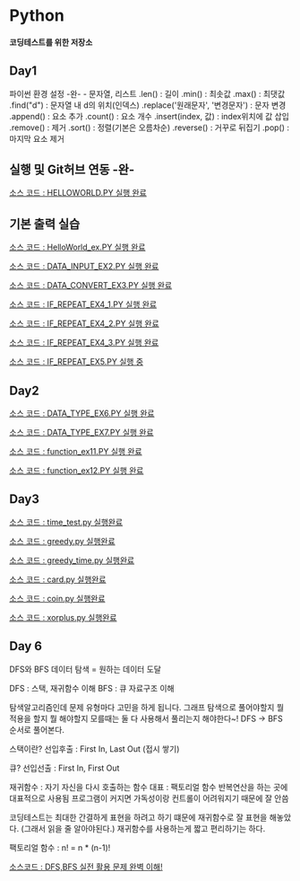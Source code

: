 # Python
#### 코딩테스트를 위한 저장소

## Day1 
파이썬 환경 설정 -완-
    - 문자열, 리스트
    .len() : 길이
    .min() : 최솟값
    .max() : 최댓값
    .find("d") : 문자열 내 d의 위치(인덱스)
    .replace('원래문자', '변경문자') : 문자 변경
    .append() : 요소 추가
    .count() : 요소 개수
    .insert(index, 값) : index위치에 값 삽입
    .remove() : 제거
    .sort() : 정렬(기본은 오름차순)
    .reverse() : 거꾸로 뒤집기
    .pop() : 마지막 요소 제거

## 실행 및 Git허브 연동 -완-
[소스 코드 : HELLOWORLD.PY 실행 완료](https://github.com/OKHAEHO/codetest_python/blob/master/Day1/helloworld.py)

## 기본 출력 실습
[소스 코드 : HelloWorld_ex.PY 실행 완료](https://github.com/OKHAEHO/codetest_python/blob/master/Day1/HelloWorld_ex.py)

[소스 코드 : DATA_INPUT_EX2.PY 실행 완료](https://github.com/OKHAEHO/codetest_python/blob/master/Day1/DATA_INPUT/DATA_INPUT_EX2.py)

[소스 코드 : DATA_CONVERT_EX3.PY 실행 완료](https://github.com/OKHAEHO/codetest_python/blob/master/Day1/DATA_CONVERT/DATA_CONVERT_EX3.py)

[소스 코드 : IF_REPEAT_EX4_1.PY 실행 완료](https://github.com/OKHAEHO/codetest_python/blob/master/Day1/DATA_REPEAT/IF_REPEAT_EX4_1.py)

[소스 코드 : IF_REPEAT_EX4_2.PY 실행 완료](https://github.com/OKHAEHO/codetest_python/blob/master/Day1/DATA_REPEAT/IF_REPEAT_EX4_2.py)

[소스 코드 : IF_REPEAT_EX4_3.PY 실행 완료](https://github.com/OKHAEHO/codetest_python/blob/master/Day1/DATA_REPEAT/IF_REPEAT_EX4_3.py)

[소스 코드 : IF_REPEAT_EX5.PY 실행 중](https://github.com/OKHAEHO/codetest_python/blob/master/Day1/DATA_REPEAT/IF_REPEAT_EX5.py)

## Day2

[소스 코드 : DATA_TYPE_EX6.PY 실행 완료](https://github.com/OKHAEHO/codetest_python/blob/master/Day2/DATA_TYPE/DATA_TYPE_EX6.py)

[소스 코드 : DATA_TYPE_EX7.PY 실행 완료](https://github.com/OKHAEHO/codetest_python/blob/master/Day2/DATA_TYPE/DATA_TYPE_EX7.py)

[소스 코드 : function_ex11.PY 실행 완료](https://github.com/OKHAEHO/codetest_python/blob/master/Day2/function/function_ex11.py)

[소스 코드 : function_ex12.PY 실행 완료](https://github.com/OKHAEHO/codetest_python/blob/master/Day2/function/function_ex12.py)

## Day3
[소스 코드 : time_test.py 실행완료](https://github.com/OKHAEHO/codetest_python/blob/master/Day3/time_test.py)

[소스 코드 : greedy.py 실행완료](https://github.com/OKHAEHO/codetest_python/blob/master/Day3/greedy.py)

[소스 코드 : greedy_time.py 실행완료](https://github.com/OKHAEHO/codetest_python/blob/master/Day3/greedy_time.py)

[소스 코드 : card.py 실행완료](https://github.com/OKHAEHO/codetest_python/blob/master/Day3/card.py)

[소스 코드 : coin.py 실행완료](https://github.com/OKHAEHO/codetest_python/blob/master/Day3/coin.py)

[소스 코드 : xorplus.py 실행완료](https://github.com/OKHAEHO/codetest_python/blob/master/Day3/xorplus.py)

## Day 6
DFS와 BFS
데이터 탐색 = 원하는 데이터 도달

DFS : 스택, 재귀함수 이해
BFS : 큐 자료구조 이해

탐색알고리즘인데 문제 유형마다 고민을 하게 됩니다. 
그래프 탐색으로 풀어야할지 뭘 적용을 할지 뭘 해야할지 모를때는 둘 다 사용해서 풀리는지 해야한다~!
DFS -> BFS 순서로 풀어본다.

스택이란?
선입후출 : First In, Last Out (접시 쌓기)

큐?
선입선출 : First In, First Out

재귀함수 : 자기 자신을 다시 호출하는 함수
    대표 : 팩토리얼 함수
    반복연산을 하는 곳에 대표적으로 사용됨
    프로그램이 커지면 가독성이랑 컨트롤이 어려워지기 때문에 잘 안씀
    
코딩테스트는 최대한 간결하게 표현을 하려고 하기 떄문에 재귀함수로 잘 표현을 해놓았다. (그래서 읽을 줄 알아야된다.)
재귀함수를 사용하는게 짧고 편리하기는 하다.

팩토리얼 함수 : n! = n * (n-1)!

[소스코드 : DFS,BFS 실전 활용 문제 완벽 이해!](https://github.com/OKHAEHO/codetest_python/blob/master/Day6/home2.py)